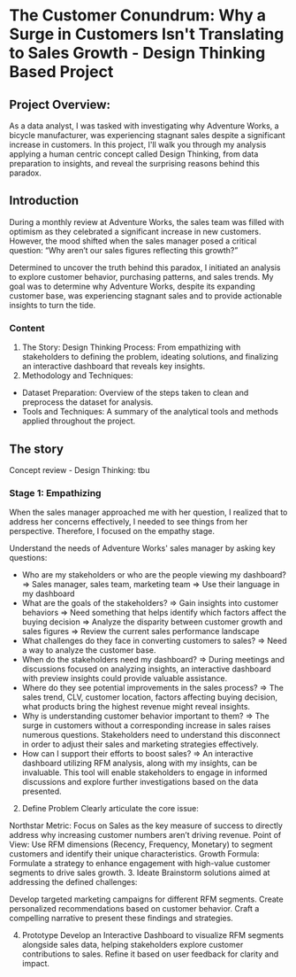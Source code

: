 # The Customer Conundrum: Why a Surge in Customers Isn't Translating to Sales Growth - Design Thinking Based Project

## Project Overview: 
As a data analyst, I was tasked with investigating why Adventure Works, a bicycle manufacturer, was experiencing stagnant sales despite a significant increase in customers. In this project, I'll walk you through my analysis applying a human centric concept called Design Thinking, from data preparation to insights, and reveal the surprising reasons behind this paradox.

## Introduction
During a monthly review at Adventure Works, the sales team was filled with optimism as they celebrated a significant increase in new customers. However, the mood shifted when the sales manager posed a critical question: “Why aren’t our sales figures reflecting this growth?”

Determined to uncover the truth behind this paradox, I initiated an analysis to explore customer behavior, purchasing patterns, and sales trends. My goal was to determine why Adventure Works, despite its expanding customer base, was experiencing stagnant sales and to provide actionable insights to turn the tide.

### Content
1. The Story:
Design Thinking Process: From empathizing with stakeholders to defining the problem, ideating solutions, and finalizing an interactive dashboard that reveals key insights.
2. Methodology and Techniques:
- Dataset Preparation: Overview of the steps taken to clean and preprocess the dataset for analysis.
- Tools and Techniques: A summary of the analytical tools and methods applied throughout the project.

## The story
Concept review - Design Thinking: tbu

### Stage 1: Empathizing
When the sales manager approached me with her question, I realized that to address her concerns effectively, I needed to see things from her perspective. Therefore, I focused on the empathy stage.

Understand the needs of Adventure Works' sales manager by asking key questions:
- Who are my stakeholders or who are the people viewing my dashboard?
  => Sales manager, sales team, marketing team => Use their language in my dashboard
- What are the goals of the stakeholders?
  => Gain insights into customer behaviors => Need something that helps identify which factors affect the buying decision
  => Analyze the disparity between customer growth and sales figures
  => Review the current sales performance landscape
- What challenges do they face in converting customers to sales?
  => Need a way to analyze the customer base.
- When do the stakeholders need my dashboard?
  => During meetings and discussions focused on analyzing insights, an interactive dashboard with preview insights could provide valuable assistance.
- Where do they see potential improvements in the sales process?
  => The sales trend, CLV, customer location, factors affecting buying decision, what products bring the highest revenue might reveal insights.
- Why is understanding customer behavior important to them?
  => The surge in customers without a corresponding increase in sales raises numerous questions. Stakeholders need to understand this disconnect in order to adjust their sales and marketing strategies effectively.
- How can I support their efforts to boost sales?
  => An interactive dashboard utilizing RFM analysis, along with my insights, can be invaluable. This tool will enable stakeholders to engage in informed discussions and explore further investigations based on the data presented.

2. Define Problem
Clearly articulate the core issue:

Northstar Metric: Focus on Sales as the key measure of success to directly address why increasing customer numbers aren’t driving revenue.
Point of View: Use RFM dimensions (Recency, Frequency, Monetary) to segment customers and identify their unique characteristics.
Growth Formula: Formulate a strategy to enhance engagement with high-value customer segments to drive sales growth.
3. Ideate
Brainstorm solutions aimed at addressing the defined challenges:

Develop targeted marketing campaigns for different RFM segments.
Create personalized recommendations based on customer behavior.
Craft a compelling narrative to present these findings and strategies.

4. Prototype
Develop an Interactive Dashboard to visualize RFM segments alongside sales data, helping stakeholders explore customer contributions to sales. Refine it based on user feedback for clarity and impact.
